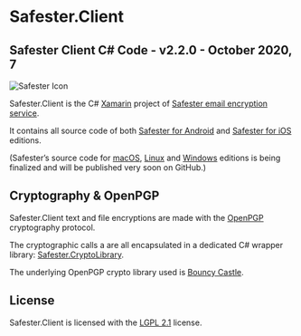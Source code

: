 # Safester.Client

## Safester Client C# Code - v2.2.0 - October 2020, 7 



<img src="https://www.runsafester.net/img/safester-new-64x64.png" alt="Safester Icon"/>



Safester.Client is the C# [Xamarin](https://visualstudio.microsoft.com/xamarin/) project of [Safester email encryption service](https://www.safester.net).

It contains all source code of both [Safester for Android](https://safester.net/install_android/) and [Safester for iOS](https://safester.net/install_ios/) editions. 

(Safester’s source code for [macOS](https://safester.net/install_macos/),  [Linux](https://safester.net/install_linux/) and [Windows](https://safester.net/install_windows/) editions is being finalized and will be published very soon on GitHub.)

## Cryptography & OpenPGP

Safester.Client text and file encryptions are made with the [OpenPGP](https://www.openpgp.org/)  cryptography protocol. 

The cryptographic calls a are all encapsulated in a dedicated C# wrapper library: [Safester.CryptoLibrary](https://github.com/kawansoft/Safester.CryptoLibrary).

The underlying OpenPGP crypto library used is [Bouncy Castle](http://www.bouncycastle.org/csharp/). 

## License

Safester.Client is licensed with the [LGPL  2.1](https://github.com/ndepomereu/Safester.Client/blob/master/LICENSE) license.





